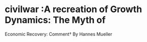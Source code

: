 # civilwar :A recreation of Growth Dynamics: The Myth of
Economic Recovery: Comment†
By Hannes Mueller
